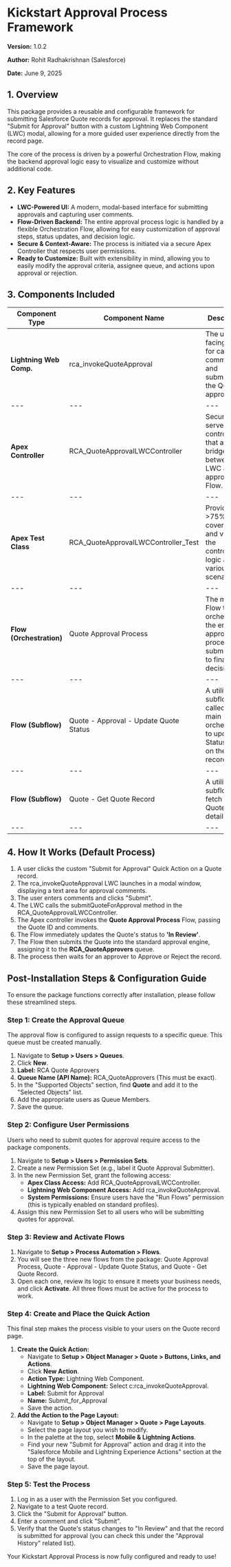 # **Kickstart Approval Process Framework**

**Version:** 1.0.2

**Author:** Rohit Radhakrishnan (Salesforce)

**Date:** June 9, 2025

## **1\. Overview**

This package provides a reusable and configurable framework for submitting Salesforce Quote records for approval. It replaces the standard "Submit for Approval" button with a custom Lightning Web Component (LWC) modal, allowing for a more guided user experience directly from the record page.

The core of the process is driven by a powerful Orchestration Flow, making the backend approval logic easy to visualize and customize without additional code.

## **2\. Key Features**

- **LWC-Powered UI:** A modern, modal-based interface for submitting approvals and capturing user comments.
- **Flow-Driven Backend:** The entire approval process logic is handled by a flexible Orchestration Flow, allowing for easy customization of approval steps, status updates, and decision logic.
- **Secure & Context-Aware:** The process is initiated via a secure Apex Controller that respects user permissions.
- **Ready to Customize:** Built with extensibility in mind, allowing you to easily modify the approval criteria, assignee queue, and actions upon approval or rejection.

## **3\. Components Included**

| **Component Type** | **Component Name** | **Description** |
| --- | --- | --- |
| **Lightning Web Comp.** | rca_invokeQuoteApproval | The user-facing modal for capturing comments and submitting the Quote for approval. |
| --- | --- | --- |
| **Apex Controller** | RCA_QuoteApprovalLWCController | Secure server-side controller that acts as a bridge between the LWC and the approval Flow. |
| --- | --- | --- |
| **Apex Test Class** | RCA_QuoteApprovalLWCController_Test | Provides >75% code coverage and validates the controller logic against various scenarios. |
| --- | --- | --- |
| **Flow (Orchestration)** | Quote Approval Process | The main Flow that orchestrates the entire approval process from submission to final decision. |
| --- | --- | --- |
| **Flow (Subflow)** | Quote - Approval - Update Quote Status | A utility subflow called by the main orchestration to update the Status field on the Quote record. |
| --- | --- | --- |
| **Flow (Subflow)** | Quote - Get Quote Record | A utility subflow to fetch the Quote record details. |
| --- | --- | --- |

## **4\. How It Works (Default Process)**

1. A user clicks the custom "Submit for Approval" Quick Action on a Quote record.
2. The rca_invokeQuoteApproval LWC launches in a modal window, displaying a text area for approval comments.
3. The user enters comments and clicks "Submit".
4. The LWC calls the submitQuoteForApproval method in the RCA_QuoteApprovalLWCController.
5. The Apex controller invokes the **Quote Approval Process** Flow, passing the Quote ID and comments.
6. The Flow immediately updates the Quote's status to **'In Review'**.
7. The Flow then submits the Quote into the standard approval engine, assigning it to the **RCA_QuoteApprovers** queue.
8. The process then waits for an approver to Approve or Reject the record.

## **Post-Installation Steps & Configuration Guide**

To ensure the package functions correctly after installation, please follow these streamlined steps.

### **Step 1: Create the Approval Queue**

The approval flow is configured to assign requests to a specific queue. This queue must be created manually.

1. Navigate to **Setup > Users > Queues**.
2. Click **New**.
3. **Label:** RCA Quote Approvers
4. **Queue Name (API Name):** RCA_QuoteApprovers (This must be exact).
5. In the "Supported Objects" section, find **Quote** and add it to the "Selected Objects" list.
6. Add the appropriate users as Queue Members.
7. Save the queue.

### **Step 2: Configure User Permissions**

Users who need to submit quotes for approval require access to the package components.

1. Navigate to **Setup > Users > Permission Sets**.
2. Create a new Permission Set (e.g., label it Quote Approval Submitter).
3. In the new Permission Set, grant the following access:
    - **Apex Class Access:** Add RCA_QuoteApprovalLWCController.
    - **Lightning Web Component Access:** Add rca_invokeQuoteApproval.
    - **System Permissions:** Ensure users have the "Run Flows" permission (this is typically enabled on standard profiles).
4. Assign this new Permission Set to all users who will be submitting quotes for approval.

### **Step 3: Review and Activate Flows**

1. Navigate to **Setup > Process Automation > Flows**.
2. You will see the three new flows from the package: Quote Approval Process, Quote - Approval - Update Quote Status, and Quote - Get Quote Record.
3. Open each one, review its logic to ensure it meets your business needs, and click **Activate**. All three flows must be active for the process to work.

### **Step 4: Create and Place the Quick Action**

This final step makes the process visible to your users on the Quote record page.

1. **Create the Quick Action:**
    - Navigate to **Setup > Object Manager > Quote > Buttons, Links, and Actions**.
    - Click **New Action**.
    - **Action Type:** Lightning Web Component.
    - **Lightning Web Component:** Select c:rca_invokeQuoteApproval.
    - **Label:** Submit for Approval
    - **Name:** Submit_for_Approval
    - Save the action.
2. **Add the Action to the Page Layout:**
    - Navigate to **Setup > Object Manager > Quote > Page Layouts**.
    - Select the page layout you wish to modify.
    - In the palette at the top, select **Mobile & Lightning Actions**.
    - Find your new "Submit for Approval" action and drag it into the "Salesforce Mobile and Lightning Experience Actions" section at the top of the layout.
    - Save the page layout.

### **Step 5: Test the Process**

1. Log in as a user with the Permission Set you configured.
2. Navigate to a test Quote record.
3. Click the "Submit for Approval" button.
4. Enter a comment and click "Submit".
5. Verify that the Quote's status changes to "In Review" and that the record is submitted for approval (you can check this under the "Approval History" related list).

Your Kickstart Approval Process is now fully configured and ready to use!